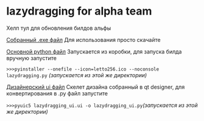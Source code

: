 # lazydragging for alpha team

Хелп тул для обновления билдов альфы 

[Собранный .exe файл](https://github.com/levinol/brainout-projects/blob/master/lazydragging%20for%20alpha%20team/build%20here/lazydragging.exe)
Для использования просто скачайте

[Основной python файл](https://github.com/levinol/brainout-projects/blob/master/lazydragging%20for%20alpha%20team/lazydragging.py)
Запускается из коробки, для запуска билда вручную запустите  

```>>>pyinstaller --onefile --icon=letto256.ico --noconsole lazydragging.py``` *(запускается из этой же директории)*

[Дизайнерский ui файл](https://github.com/levinol/brainout-projects/blob/master/lazydragging%20for%20alpha%20team/lazydragging_ui.ui)
Скелет дизайна собранный в qt designer, для конвертирования в .py файл запустите 

```>>>pyuic5 lazydragging_ui.ui -o lazydragging_ui.py```*(запускается из этой же директории)*
